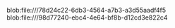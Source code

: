 blob:file:///78d24c22-6db3-4564-a7b3-a3d55aadf4f5
blob:file:///98d77240-ebc4-4e64-bf8b-d12cd3e822c4
